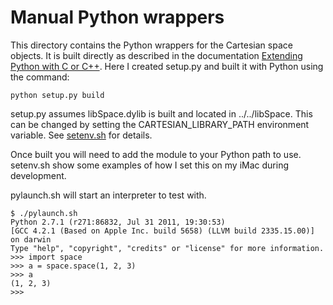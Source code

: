 # Manual Python wrappers

This directory contains the Python wrappers for the Cartesian space
objects.  It is built directly as described in the documentation
[Extending Python with C or
C++](https://docs.python.org/2/extending/extending.html). Here I
created setup.py and built it with Python using the command:

    python setup.py build

setup.py assumes libSpace.dylib is built and located in ../../libSpace.
This can be changed by setting the CARTESIAN_LIBRARY_PATH environment
variable. See [setenv.sh](setenv.sh) for details.

Once built you will need to add the module to your Python path to use.
setenv.sh show some examples of how I set this on my iMac during
development.

pylaunch.sh will start an interpreter to test with.

    $ ./pylaunch.sh
    Python 2.7.1 (r271:86832, Jul 31 2011, 19:30:53)
    [GCC 4.2.1 (Based on Apple Inc. build 5658) (LLVM build 2335.15.00)] on darwin
    Type "help", "copyright", "credits" or "license" for more information.
    >>> import space
    >>> a = space.space(1, 2, 3)
    >>> a
    (1, 2, 3)
    >>>

